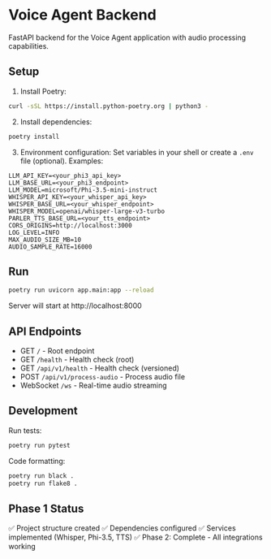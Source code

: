 # Voice Agent Backend

FastAPI backend for the Voice Agent application with audio processing capabilities.

## Setup

1. Install Poetry:
```bash
curl -sSL https://install.python-poetry.org | python3 -
```

2. Install dependencies:
```bash
poetry install
```

3. Environment configuration:
Set variables in your shell or create a `.env` file (optional). Examples:
```
LLM_API_KEY=<your_phi3_api_key>
LLM_BASE_URL=<your_phi3_endpoint>
LLM_MODEL=microsoft/Phi-3.5-mini-instruct
WHISPER_API_KEY=<your_whisper_api_key>
WHISPER_BASE_URL=<your_whisper_endpoint>
WHISPER_MODEL=openai/whisper-large-v3-turbo
PARLER_TTS_BASE_URL=<your_tts_endpoint>
CORS_ORIGINS=http://localhost:3000
LOG_LEVEL=INFO
MAX_AUDIO_SIZE_MB=10
AUDIO_SAMPLE_RATE=16000
```

## Run

```bash
poetry run uvicorn app.main:app --reload
```

Server will start at http://localhost:8000

## API Endpoints

- GET `/` - Root endpoint
- GET `/health` - Health check (root)
- GET `/api/v1/health` - Health check (versioned)
- POST `/api/v1/process-audio` - Process audio file
- WebSocket `/ws` - Real-time audio streaming

## Development

Run tests:
```bash
poetry run pytest
```

Code formatting:
```bash
poetry run black .
poetry run flake8 .
```

## Phase 1 Status

✅ Project structure created
✅ Dependencies configured
✅ Services implemented (Whisper, Phi-3.5, TTS)
✅ Phase 2: Complete - All integrations working